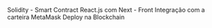 Solidity - Smart Contract
React.js com Next - Front
Integração com a carteira MetaMask
Deploy na Blockchain
